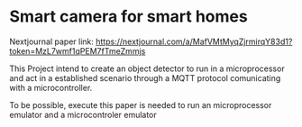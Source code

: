 # Smart camera for smart homes

Nextjournal paper link:
https://nextjournal.com/a/MafVMtMyqZjrmirqY83d1?token=MzL7wmf1qPEM7fTmeZmmjs

This Project intend to create an object detector to run in a microprocessor and act in a established scenario through a MQTT protocol comunicating with a microcontroller.

To be possible, execute this paper is needed to run an microprocessor emulator and a microcontroler emulator 
